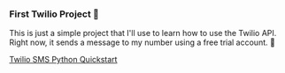 ### First Twilio Project 👾
This is just a simple project that I'll use to learn how to use the Twilio API. Right now, it sends a message to my number using a free trial account. 📲

[Twilio SMS Python Quickstart](https://www.twilio.com/docs/sms/quickstart/python#install-python-and-the-twilio-helper-library)